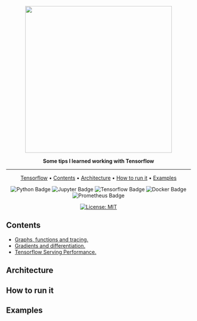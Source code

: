 <div align="center">

<img src="https://www.gstatic.com/devrel-devsite/prod/vc5f5097f7e98f45082257ed44f785e23f8176f944afb30dfad7aee218957f132/tensorflow/images/lockup.svg" width="400px">


**Some tips I learned working with Tensorflow**

---

<p align="center">
  <a href="https://www.tensorflow.org/">Tensorflow</a> •
  <a href="#contents">Contents</a> •
  <a href="#architecture">Architecture</a> •
  <a href="#how-to-run-it">How to run it</a> •
  <a href="#examples">Examples</a>
</p>

![Python Badge](https://img.shields.io/badge/-python-3776AB?style=flat-square&logo=python&logoColor=white)
![Jupyter Badge](https://img.shields.io/badge/-jupyter-F37626?style=flat-square&logo=jupyter&logoColor=white)
![Tensorflow Badge](https://img.shields.io/badge/-tensorflow-FF6F00?style=flat-square&logo=tensorflow&logoColor=white)
![Docker Badge](https://img.shields.io/badge/-docker-2496ED?style=flat-square&logo=docker&logoColor=white)
![Prometheus Badge](https://img.shields.io/badge/-prometheus-E6522C?style=flat-square&logo=prometheus&logoColor=white)

[![License: MIT](https://img.shields.io/badge/License-MIT-yellow.svg?style=flat-square)](https://github.com/ivanCanaveral/tensorflow-tips/blob/main/LICENSE)



</div>

## Contents

* <a href="https://github.com/ivanCanaveral/tensorflow-tips/blob/main/notebooks/00%20-%20Graphs%2C%20functions%20and%20tracing.ipynb">Graphs, functions and tracing.</a>
* <a href="https://github.com/ivanCanaveral/tensorflow-tips/blob/main/notebooks/06%20-%20Gradients.ipynb">Gradients and differentiation.</a>
* <a href="https://github.com/ivanCanaveral/tensorflow-tips/tree/main/serving">Tensorflow Serving Performance.</a>

## Architecture

## How to run it

## Examples
